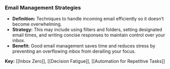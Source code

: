 ### Email Management Strategies

- **Definition:** Techniques to handle incoming email efficiently so it doesn’t become overwhelming.
- **Strategy:** This may include using filters and folders, setting designated email times, and writing concise responses to maintain control over your inbox.
- **Benefit:** Good email management saves time and reduces stress by preventing an overflowing inbox from derailing your focus.

**Key:** [[Inbox Zero]], [[Decision Fatigue]], [[Automation for Repetitive Tasks]]